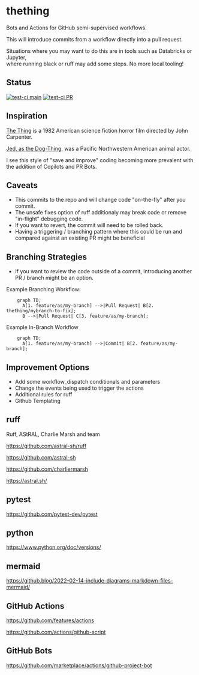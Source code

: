 # thething

Bots and Actions for GitHub semi-supervised workflows.

This will introduce commits from a workflow directly into a pull request.

Situations where you may want to do this are in tools such as Databricks or Jupyter,  
where running black or ruff may add some steps.  No more local tooling!

## Status

[![test-ci main](https://github.com/asears/thething/actions/workflows/test-ci.yml/badge.svg?branch=main)](https://github.com/asears/thething/actions/workflows/test-ci.yml)
[![test-ci PR](https://github.com/asears/thething/actions/workflows/test-ci.yml/badge.svg)](https://github.com/asears/thething/actions/workflows/test-ci.yml)

## Inspiration

[The Thing](https://en.wikipedia.org/wiki/The_Thing_(1982_film)) is a 1982 American science fiction horror film directed by John Carpenter.

[Jed, as the Dog-Thing](https://en.wikipedia.org/wiki/Jed_(wolfdog)), was a Pacific Northwestern American animal actor.

I  see this style of "save and improve" coding becoming more prevalent with the addition of Copilots and PR Bots.

## Caveats

- This commits to the repo and will change code "on-the-fly" after you commit.
- The unsafe fixes option of ruff additionaly may break code or remove "in-flight" debugging code.
- If you want to revert, the commit will need to be rolled back.
- Having a triggering / branching pattern where this could be run and compared against an existing PR might be beneficial

## Branching Strategies

- If you want to review the code outside of a commit, introducing another PR / branch might be an option.

Example Branching Workflow:

```mermaid
    graph TD;
      A[1. feature/as/my-branch] -->|Pull Request| B[2. thething/mybranch-to-fix];
      B -->|Pull Request| C[3. feature/as/my-branch];
```

Example In-Branch Workflow

```mermaid
    graph TD;
      A[1. feature/as/my-branch] -->|Commit| B[2. feature/as/my-branch];
```

## Improvement Options

- Add some workflow_dispatch conditionals and parameters
- Change the events being used to trigger the actions
- Additional rules for ruff
- Github Templating

## ruff

Ruff, AStRAL, Charlie Marsh and team

https://github.com/astral-sh/ruff

https://github.com/astral-sh

https://github.com/charliermarsh

https://astral.sh/

## pytest

https://github.com/pytest-dev/pytest

## python

https://www.python.org/doc/versions/

## mermaid

https://github.blog/2022-02-14-include-diagrams-markdown-files-mermaid/

## GitHub Actions

https://github.com/features/actions

https://github.com/actions/github-script

## GitHub Bots

https://github.com/marketplace/actions/github-project-bot
